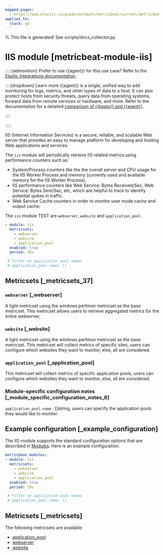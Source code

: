 ```yaml
---
mapped_pages:
  - https://www.elastic.co/guide/en/beats/metricbeat/current/metricbeat-module-iis.html
applies_to:
  stack: ga
---
```


% This file is generated! See scripts/docs_collector.py

# IIS module [metricbeat-module-iis]

:::::{admonition} Prefer to use {{agent}} for this use case?
Refer to the [Elastic Integrations documentation](integration-docs://reference/iis/index.md).

::::{dropdown} Learn more
{{agent}} is a single, unified way to add monitoring for logs, metrics, and other types of data to a host. It can also protect hosts from security threats, query data from operating systems, forward data from remote services or hardware, and more. Refer to the documentation for a detailed [comparison of {{beats}} and {{agent}}](docs-content://reference/fleet/index.md).

::::


:::::


IIS (Internet Information Services) is a secure, reliable, and scalable Web server that provides an easy to manage platform for developing and hosting Web applications and services.

The `iis` module will periodically retrieve IIS related metrics using performance counters such as:

* System/Process counters like the the overall server and CPU usage for the IIS Worker Process and memory (currently used and available memory for the IIS Worker Process).
* IIS performance counters like Web Service: Bytes Received/Sec, Web Service: Bytes Sent/Sec, etc, which are helpful to track to identify potential spikes in traffic.
* Web Service Cache counters in order to monitor user mode cache and output cache.

The `iis` module TEST are `webserver`, `website` and `application_pool`.

```yaml
- module: iis
  metricsets:
    - webserver
    - website
    - application_pool
  enabled: true
  period: 10s

 # filter on application pool names
 # application_pool.name: []
```


## Metricsets [_metricsets_37]


### `webserver` [_webserver]

A light metricset using the windows perfmon metricset as the base metricset. This metricset allows users to retrieve aggregated metrics for the entire webserver,


### `website` [_website]

A light metricset using the windows perfmon metricset as the base metricset. This metricset will collect metrics of specific sites, users can configure which websites they want to monitor, else, all are considered.


### `application_pool` [_application_pool]

This metricset will collect metrics of specific application pools, users can configure which websites they want to monitor, else, all are considered.


### Module-specific configuration notes [_module_specific_configuration_notes_8]

`application_pool.name`
:   []string, users can specify the application pools they would like to monitor.


## Example configuration [_example_configuration]

The IIS module supports the standard configuration options that are described in [Modules](/reference/metricbeat/configuration-metricbeat.md). Here is an example configuration:

```yaml
metricbeat.modules:
- module: iis
  metricsets:
    - webserver
    - website
    - application_pool
  enabled: true
  period: 10s

 # filter on application pool names
 # application_pool.name: []
```


## Metricsets [_metricsets]

The following metricsets are available:

* [application_pool](/reference/metricbeat/metricbeat-metricset-iis-application_pool.md)
* [webserver](/reference/metricbeat/metricbeat-metricset-iis-webserver.md)
* [website](/reference/metricbeat/metricbeat-metricset-iis-website.md)
